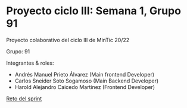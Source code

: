 # Proyecto ciclo III: Semana 1, Grupo 91

Proyecto colaborativo del ciclo III de MinTic 20/22

Grupo: 91

Integrantes & roles:

* Andrés Manuel Prieto Álvarez (Main frontend Developer)
* Carlos Sneider Soto Sogamoso (Main Backend Developer)
* Harold Alejandro Caicedo Martinez (Frontend Developer)

[Reto del sprint](doc/Proyecto_Sprint_I.pdf)

